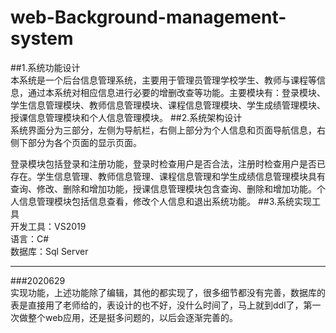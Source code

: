 # web-Background-management-system  
##1.系统功能设计  
本系统是一个后台信息管理系统，主要用于管理员管理学校学生、教师与课程等信息，通过本系统对相应信息进行必要的增删改查等功能。主要模块有：登录模块、学生信息管理模块、教师信息管理模块、课程信息管理模块、学生成绩管理模块、授课信息管理模块和个人信息管理模块。
##2.系统架构设计  
系统界面分为三部分，左侧为导航栏，右侧上部分为个人信息和页面导航信息，右侧下部分为各个页面的显示页面。  

登录模块包括登录和注册功能，登录时检查用户是否合法，注册时检查用户是否已存在。学生信息管理、教师信息管理、课程信息管理和学生成绩信息管理模块具有查询、修改、删除和增加功能，授课信息管理模块包含查询、删除和增加功能。个人信息管理模块包括信息查看，修改个人信息和退出系统功能。
##3.系统实现工具  
开发工具：VS2019  
语言：C#  
数据库：Sql Server  

---
###2020629  
实现功能，上述功能除了编辑，其他的都实现了，很多细节都没有完善，数据库的表是直接用了老师给的，表设计的也不好，没什么时间了，马上就到ddl了，第一次做整个web应用，还是挺多问题的，以后会逐渐完善的。  
